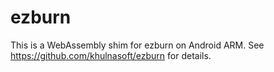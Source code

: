 # ezburn

This is a WebAssembly shim for ezburn on Android ARM. See https://github.com/khulnasoft/ezburn for details.
